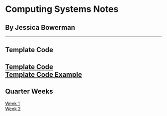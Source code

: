 # Computing Systems Notes
## By Jessica Bowerman
---

## Template Code
[Template Code](https://raw.githubusercontent.com/jbowerman23/Computing-Systems/gh-pages/example.md) <br>
[Template Code Example](examplecode.md)
---

## Quarter Weeks
[Week 1](w1.md) <br>
[Week 2](w2.md) <br>
